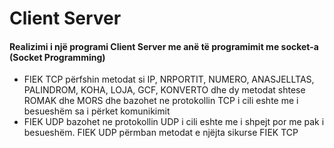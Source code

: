 # Client Server
#### Realizimi i një programi Client Server me anë të programimit me socket-a (Socket Programming)
  *	FIEK TCP përfshin metodat si IP, NRPORTIT, NUMERO, ANASJELLTAS, PALINDROM, KOHA, LOJA, GCF, KONVERTO dhe dy metodat shtese ROMAK dhe MORS dhe bazohet ne protokollin TCP i cili eshte me i besueshëm sa i përket komunikimit
  *	FIEK UDP bazohet ne protokollin UDP i cili eshte me i shpejt por me pak i besueshëm. FIEK UDP përmban metodat e njëjta sikurse FIEK TCP 

